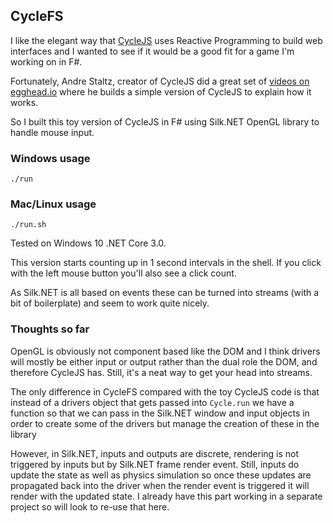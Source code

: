 ## CycleFS

I like the elegant way that [CycleJS](cyclejs.org) uses Reactive Programming to
build web interfaces and I wanted to see if it would be a good fit for a game
I'm working on in F#.

Fortunately, Andre Staltz, creator of CycleJS did a great set of
[videos on egghead.io](https://egghead.io/courses/cycle-js-fundamentals) where
he builds a simple version of CycleJS to explain how it works.

So I built this toy version of CycleJS in F# using Silk.NET OpenGL library to
handle mouse input.

### Windows usage

    ./run

### Mac/Linux usage

    ./run.sh

Tested on Windows 10 .NET Core 3.0.

This version starts counting up in 1 second intervals in the shell. If you click
with the left mouse button you'll also see a click count.

As Silk.NET is all based on events these can be turned into streams (with a bit
of boilerplate) and seem to work quite nicely.

### Thoughts so far

OpenGL is obviously not component based like the DOM and I think drivers will
mostly be either input or output rather than the dual role the DOM,
and therefore CycleJS has. Still, it's a neat way to get your head into streams.

The only difference in CycleFS compared with the toy CycleJS code is that instead
of a drivers object that gets passed into `Cycle.run` we have a function so that
we can pass in the Silk.NET window and input objects in order to create some of
the drivers but manage the creation of these in the library

However, in Silk.NET, inputs and outputs are discrete, rendering is not triggered
by inputs but by Silk.NET frame render event. Still, inputs do update the state
as well as physics simulation so once these updates are propagated back into
the driver when the render event is triggered it will render with the updated
state. I already have this part working in a separate project so will look to
re-use that here.

